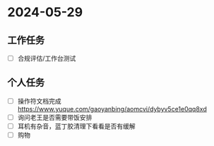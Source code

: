 # 2024-05-29

## 工作任务

- [ ] 合规评估/工作台测试

## 个人任务

- [ ] 操作符文档完成 https://www.yuque.com/gaoyanbing/aomcvi/dybyv5ce1e0qq8xd
- [ ] 询问老王是否需要带饭安排
- [ ] 耳机有杂音，蓝丁胶清理下看看是否有缓解
- [ ] 购物
